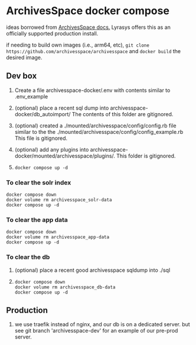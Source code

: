 # ArchivesSpace docker compose

ideas borrowed from [ArchivesSpace docs.](https://docs.archivesspace.org/administration/docker/)  Lyrasys offers this as an officially supported production install.

if needing to build own images (i.e., arm64, etc), `git clone https://github.com/archivesspace/archivesspace`  and `docker build` the desired image.

## Dev box
1) Create a file archivesspace-docker/.env with contents similar to .env_example

1) (optional) place a recent sql dump into archivesspace-docker/db_autoimport/  The contents of this folder are gitignored.
1) (optional) created a ./mounted/archivesspace/config/config.rb file similar to the the ./mounted/archivesspace/config/config_example.rb  This file is gitignored.
1) (optional) add any plugins into archivesspace-docker/mounted/archivesspace/plugins/.  This folder is gitignored.
1) `docker compose up -d`

### To clear the solr index
```
docker compose down
docker volume rm archivesspace_solr-data
docker compose up -d
```

### To clear the app data
```
docker compose down
docker volume rm archivesspace_app-data
docker compose up -d
```

### To clear the db
1) (optional) place a recent good archivesspace sqldump into ./sql

2)  ```
    docker compose down
    docker volume rm archivesspace_db-data
    docker compose up -d
    ```

## Production
1) we use traefik instead of nginx, and our db is on a dedicated server.  but see git branch 'archivesspace-dev' for an example of our pre-prod server.
